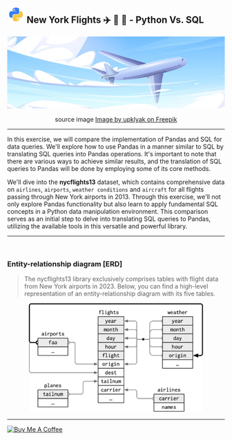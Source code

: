 ## <img src="img/python-icon.png" width="40"> New York Flights ✈️ 🧳 🗽 - Python Vs. SQL


<p align="center">

<img src="img/fly-blue.jpeg" alt="nycflights" border="0" >
<p align="center">
<p align="center">source image <a href="https://www.freepik.com/free-vector/plane-fly-blue-sky-with-clouds_21388594.htm#page=3&query=flights%20illustration&position=19&from_view=search&track=ais&uuid=82650d86-0491-4a8c-8ac1-763986dbdfb7">Image by upklyak on Freepik</a></p>
</p>

---

In this exercise, we will compare the implementation of Pandas and SQL for data queries. We'll explore how to use Pandas in a manner similar to SQL by translating SQL queries into Pandas operations. It's important to note that there are various ways to achieve similar results, and the translation of SQL queries to Pandas will be done by employing some of its core methods.

We'll dive into the **nycflights13** dataset, which contains comprehensive data on `airlines`, `airports`, `weather conditions` and `aircraft` for all flights passing through New York airports in 2013. Through this exercise, we'll not only explore Pandas functionality but also learn to apply fundamental SQL concepts in a Python data manipulation environment. This comparison serves as an initial step to delve into translating SQL queries to Pandas, utilizing the available tools in this versatile and powerful library.
<br>

---

<br>

### Entity-relationship diagram [ERD]

> The nycflights13 library exclusively comprises tables with flight data from New York airports in 2023. Below, you can find a high-level representation of an entity-relationship diagram with its five tables.

<p align="center">
<img src="img/nycflights.png" alt="nycflights" border="0" width="80%">
</p>

---

[![Buy Me A Coffee](https://img.shields.io/badge/Buy%20Me%20A%20Coffee-support%20my%20work-FFDD00?style=flat&labelColor=101010&logo=buy-me-a-coffee&logoColor=white)](https://www.buymeacoffee.com/r0mymendez)
